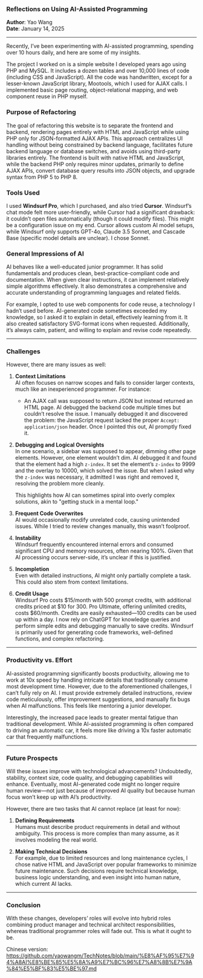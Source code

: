 ### Reflections on Using AI-Assisted Programming

**Author**: Yao Wang  
**Date**: January 14, 2025  

---

Recently, I’ve been experimenting with AI-assisted programming, spending over 10 hours daily, and here are some of my insights.

The project I worked on is a simple website I developed years ago using PHP and MySQL. It includes a dozen tables and over 10,000 lines of code (including CSS and JavaScript). All the code was handwritten, except for a lesser-known JavaScript library, Mootools, which I used for AJAX calls. I implemented basic page routing, object-relational mapping, and web component reuse in PHP myself.  

### **Purpose of Refactoring**  
The goal of refactoring this website is to separate the frontend and backend, rendering pages entirely with HTML and JavaScript while using PHP only for JSON-formatted AJAX APIs. This approach centralizes UI handling without being constrained by backend language, facilitates future backend language or database switches, and avoids using third-party libraries entirely. The frontend is built with native HTML and JavaScript, while the backend PHP only requires minor updates, primarily to define AJAX APIs, convert database query results into JSON objects, and upgrade syntax from PHP 5 to PHP 8.  

### **Tools Used**  
I used **Windsurf Pro**, which I purchased, and also tried **Cursor**. Windsurf’s chat mode felt more user-friendly, while Cursor had a significant drawback: it couldn’t open files automatically (though it could modify files). This might be a configuration issue on my end. Cursor allows custom AI model setups, while Windsurf only supports GPT-4o, Claude 3.5 Sonnet, and Cascade Base (specific model details are unclear). I chose Sonnet.

### **General Impressions of AI**  
AI behaves like a well-educated junior programmer. It has solid fundamentals and produces clean, best-practice-compliant code and documentation. When given clear instructions, it can implement relatively simple algorithms effectively. It also demonstrates a comprehensive and accurate understanding of programming languages and related fields.  

For example, I opted to use web components for code reuse, a technology I hadn’t used before. AI-generated code sometimes exceeded my knowledge, so I asked it to explain in detail, effectively learning from it. It also created satisfactory SVG-format icons when requested. Additionally, it’s always calm, patient, and willing to explain and revise code repeatedly.

---

### **Challenges**  
However, there are many issues as well:  

1. **Context Limitations**  
   AI often focuses on narrow scopes and fails to consider larger contexts, much like an inexperienced programmer. For instance:  
   - An AJAX call was supposed to return JSON but instead returned an HTML page. AI debugged the backend code multiple times but couldn’t resolve the issue. I manually debugged it and discovered the problem: the JavaScript request lacked the proper `Accept: application/json` header. Once I pointed this out, AI promptly fixed it.  

2. **Debugging and Logical Oversights**  
   In one scenario, a sidebar was supposed to appear, dimming other page elements. However, one element wouldn’t dim. AI debugged it and found that the element had a high `z-index`. It set the element’s `z-index` to 9999 and the overlay to 10000, which solved the issue. But when I asked why the `z-index` was necessary, it admitted I was right and removed it, resolving the problem more cleanly.

   This highlights how AI can sometimes spiral into overly complex solutions, akin to "getting stuck in a mental loop."  

3. **Frequent Code Overwrites**  
   AI would occasionally modify unrelated code, causing unintended issues. While I tried to review changes manually, this wasn’t foolproof.

4. **Instability**  
   Windsurf frequently encountered internal errors and consumed significant CPU and memory resources, often nearing 100%. Given that AI processing occurs server-side, it’s unclear if this is justified.

5. **Incompletion**  
   Even with detailed instructions, AI might only partially complete a task. This could also stem from context limitations.

6. **Credit Usage**  
   Windsurf Pro costs $15/month with 500 prompt credits, with additional credits priced at $10 for 300. Pro Ultimate, offering unlimited credits, costs $60/month. Credits are easily exhausted—100 credits can be used up within a day. I now rely on ChatGPT for knowledge queries and perform simple edits and debugging manually to save credits. Windsurf is primarily used for generating code frameworks, well-defined functions, and complex refactoring.

---

### **Productivity vs. Effort**  
AI-assisted programming significantly boosts productivity, allowing me to work at 10x speed by handling intricate details that traditionally consume most development time. However, due to the aforementioned challenges, I can’t fully rely on AI. I must provide extremely detailed instructions, review code meticulously, offer improvement suggestions, and manually fix bugs when AI malfunctions. This feels like mentoring a junior developer.  

Interestingly, the increased pace leads to greater mental fatigue than traditional development. While AI-assisted programming is often compared to driving an automatic car, it feels more like driving a 10x faster automatic car that frequently malfunctions.

---

### **Future Prospects**  
Will these issues improve with technological advancements? Undoubtedly, stability, context size, code quality, and debugging capabilities will enhance. Eventually, most AI-generated code might no longer require human review—not just because of improved AI quality but because human focus won’t keep up with AI’s productivity.

However, there are two tasks that AI cannot replace (at least for now):  

1. **Defining Requirements**  
   Humans must describe product requirements in detail and without ambiguity. This process is more complex than many assume, as it involves modeling the real world.  

2. **Making Technical Decisions**  
   For example, due to limited resources and long maintenance cycles, I chose native HTML and JavaScript over popular frameworks to minimize future maintenance. Such decisions require technical knowledge, business logic understanding, and even insight into human nature, which current AI lacks.

---

### **Conclusion**  
With these changes, developers’ roles will evolve into hybrid roles combining product manager and technical architect responsibilities, whereas traditional programmer roles will fade out. This is what it ought to be.

Chinese version: https://github.com/yaowangm/TechNotes/blob/main/%E8%AF%95%E7%94%A8AI%E8%BE%85%E5%8A%A9%E7%BC%96%E7%A8%8B%E7%9A%84%E5%BF%83%E5%BE%97.md
